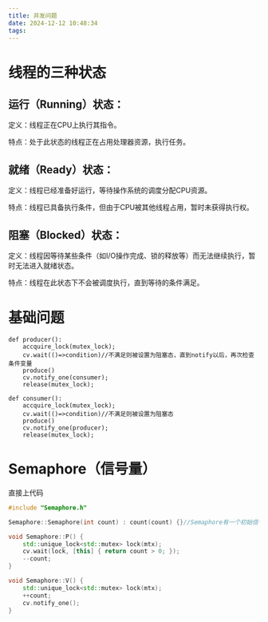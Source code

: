 ```yaml
---
title: 并发问题
date: 2024-12-12 10:48:34
tags:
---
```

# 线程的三种状态
## 运行（Running）状态：

定义：线程正在CPU上执行其指令。

特点：处于此状态的线程正在占用处理器资源，执行任务。
## 就绪（Ready）状态：

定义：线程已经准备好运行，等待操作系统的调度分配CPU资源。

特点：线程已具备执行条件，但由于CPU被其他线程占用，暂时未获得执行权。
## 阻塞（Blocked）状态：

定义：线程因等待某些条件（如I/O操作完成、锁的释放等）而无法继续执行，暂时无法进入就绪状态。

特点：线程在此状态下不会被调度执行，直到等待的条件满足。
# 基础问题
```text
def producer():
    accquire_lock(mutex_lock);
    cv.wait(()=>condition)//不满足则被设置为阻塞态，直到notify以后，再次检查条件变量
    produce()
    cv.notify_one(consumer);
    release(mutex_lock);
```
```text
def consumer():
    accquire_lock(mutex_lock);
    cv.wait(()=>condition)//不满足则被设置为阻塞态
    produce()
    cv.notify_one(producer);
    release(mutex_lock);
```
# Semaphore（信号量）
直接上代码
```c++
#include "Semaphore.h"

Semaphore::Semaphore(int count) : count(count) {}//Semaphore有一个初始信号量

void Semaphore::P() {
    std::unique_lock<std::mutex> lock(mtx);
    cv.wait(lock, [this] { return count > 0; });
    --count;
}

void Semaphore::V() {
    std::unique_lock<std::mutex> lock(mtx);
    ++count;
    cv.notify_one();
}
```

